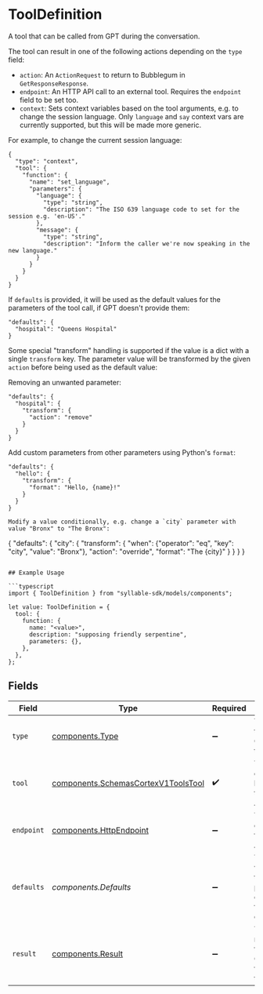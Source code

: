 # ToolDefinition

A tool that can be called from GPT during the conversation.

The tool can result in one of the following actions depending on the `type` field:
- `action`:
  An `ActionRequest` to return to Bubblegum in `GetResponseResponse`.
- `endpoint`:
  An HTTP API call to an external tool. Requires the `endpoint` field to be set too.
- `context`:
  Sets context variables based on the tool arguments, e.g. to change the session language. Only
  `language` and `say` context vars are currently supported, but this will be made more generic.

For example, to change the current session language:
```
{
  "type": "context",
  "tool": {
    "function": {
      "name": "set_language",
      "parameters": {
        "language": {
          "type": "string",
          "description": "The ISO 639 language code to set for the session e.g. 'en-US'."
        },
        "message": {
          "type": "string",
          "description": "Inform the caller we're now speaking in the new language."
        }
      }
    }
  }
}
```

If `defaults` is provided, it will be used as the default values for the parameters of the
tool call, if GPT doesn't provide them:
```
"defaults": {
  "hospital": "Queens Hospital"
}
```

Some special "transform" handling is supported if the value is a dict with a single `transform`
key. The parameter value will be transformed by the given `action` before being used as the
default value:

Removing an unwanted parameter:
```
"defaults": {
  "hospital": {
    "transform": {
      "action": "remove"
    }
  }
}
```

Add custom parameters from other parameters using Python's `format`:
```
"defaults": {
  "hello": {
    "transform": {
      "format": "Hello, {name}!"
    }
  }
}

Modify a value conditionally, e.g. change a `city` parameter with value "Bronx" to "The Bronx":
```
{
  "defaults": {
    "city": {
      "transform": {
        "when": {"operator": "eq", "key": "city", "value": "Bronx"},
        "action": "override",
        "format": "The {city}"
      }
    }
  }
}
```

## Example Usage

```typescript
import { ToolDefinition } from "syllable-sdk/models/components";

let value: ToolDefinition = {
  tool: {
    function: {
      name: "<value>",
      description: "supposing friendly serpentine",
      parameters: {},
    },
  },
};
```

## Fields

| Field                                                                                      | Type                                                                                       | Required                                                                                   | Description                                                                                |
| ------------------------------------------------------------------------------------------ | ------------------------------------------------------------------------------------------ | ------------------------------------------------------------------------------------------ | ------------------------------------------------------------------------------------------ |
| `type`                                                                                     | [components.Type](../../models/components/type.md)                                         | :heavy_minus_sign:                                                                         | The action to take when GPT calls the tool.                                                |
| `tool`                                                                                     | [components.SchemasCortexV1ToolsTool](../../models/components/schemascortexv1toolstool.md) | :heavy_check_mark:                                                                         | The tool definition to be used by the OpenAI API.                                          |
| `endpoint`                                                                                 | [components.HttpEndpoint](../../models/components/httpendpoint.md)                         | :heavy_minus_sign:                                                                         | The configuration for an HTTP API call.                                                    |
| `defaults`                                                                                 | *components.Defaults*                                                                      | :heavy_minus_sign:                                                                         | The default values for the parameters of the function/tool call.                           |
| `result`                                                                                   | [components.Result](../../models/components/result.md)                                     | :heavy_minus_sign:                                                                         | The optional result of the tool call. Only used for `context` tools.                       |